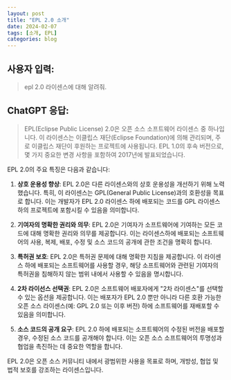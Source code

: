 ```yaml
---
layout: post
title: "EPL 2.0 소개"
date: 2024-02-07
tags: [소개, EPL]
categories: blog
---
```


## 사용자 입력:
> epl 2.0 라이센스에 대해 알려줘.

## ChatGPT 응답:
> EPL(Eclipse Public License) 2.0은 오픈 소스 소프트웨어 라이센스 중 하나입니다. 이 라이센스는 이클립스 재단(Eclipse Foundation)에 의해 관리되며, 주로 이클립스 재단이 후원하는 프로젝트에 사용됩니다. EPL 1.0의 후속 버전으로, 몇 가지 중요한 변경 사항을 포함하여 2017년에 발표되었습니다.

EPL 2.0의 주요 특징은 다음과 같습니다:

1. **상호 운용성 향상**: EPL 2.0은 다른 라이센스와의 상호 운용성을 개선하기 위해 노력했습니다. 특히, 이 라이센스는 GPL(General Public License)과의 호환성을 목표로 합니다. 이는 개발자가 EPL 2.0 라이센스 하에 배포되는 코드를 GPL 라이센스 하의 프로젝트에 포함시킬 수 있음을 의미합니다.

2. **기여자의 명확한 권리와 의무**: EPL 2.0은 기여자가 소프트웨어에 기여하는 모든 코드에 대해 명확한 권리와 의무를 제공합니다. 이는 라이센스하에 배포되는 소프트웨어의 사용, 복제, 배포, 수정 및 소스 코드의 공개에 관한 조건을 명확히 합니다.

3. **특허권 보호**: EPL 2.0은 특허권 문제에 대해 명확한 지침을 제공합니다. 이 라이센스 하에 배포되는 소프트웨어를 사용할 경우, 해당 소프트웨어와 관련된 기여자의 특허권을 침해하지 않는 범위 내에서 사용할 수 있음을 명시합니다.

4. **2차 라이선스 선택권**: EPL 2.0은 소프트웨어 배포자에게 "2차 라이센스"를 선택할 수 있는 옵션을 제공합니다. 이는 배포자가 EPL 2.0 뿐만 아니라 다른 호환 가능한 오픈 소스 라이센스(예: GPL 2.0 또는 이후 버전) 하에 소프트웨어를 재배포할 수 있음을 의미합니다.

5. **소스 코드의 공개 요구**: EPL 2.0 하에 배포되는 소프트웨어의 수정된 버전을 배포할 경우, 수정된 소스 코드를 공개해야 합니다. 이는 오픈 소스 소프트웨어의 투명성과 협업을 촉진하는 데 중요한 역할을 합니다.

EPL 2.0은 오픈 소스 커뮤니티 내에서 광범위한 사용을 목표로 하며, 개방성, 협업 및 법적 보호를 강조하는 라이센스입니다.

